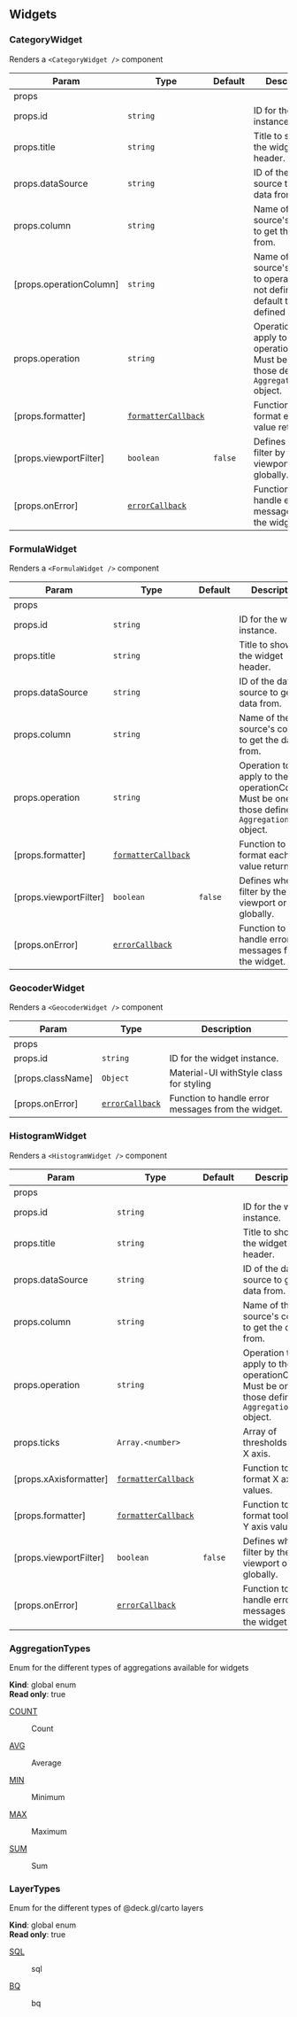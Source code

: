 ## Widgets

### CategoryWidget

Renders a `<CategoryWidget />` component

| Param                   | Type                                                 | Default            | Description                                                                                                      |
| ----------------------- | ---------------------------------------------------- | ------------------ | ---------------------------------------------------------------------------------------------------------------- |
| props                   |                                                      |                    |                                                                                                                  |
| props.id                | <code>string</code>                                  |                    | ID for the widget instance.                                                                                      |
| props.title             | <code>string</code>                                  |                    | Title to show in the widget header.                                                                              |
| props.dataSource        | <code>string</code>                                  |                    | ID of the data source to get the data from.                                                                      |
| props.column            | <code>string</code>                                  |                    | Name of the data source's column to get the data from.                                                           |
| [props.operationColumn] | <code>string</code>                                  |                    | Name of the data source's column to operate with. If not defined it will default to the one defined in `column`. |
| props.operation         | <code>string</code>                                  |                    | Operation to apply to the operationColumn. Must be one of those defined in `AggregationTypes` object.            |
| [props.formatter]       | [<code>formatterCallback</code>](#formatterCallback) |                    | Function to format each value returned.                                                                          |
| [props.viewportFilter]  | <code>boolean</code>                                 | <code>false</code> | Defines whether filter by the viewport or globally.                                                              |
| [props.onError]         | [<code>errorCallback</code>](#errorCallback)         |                    | Function to handle error messages from the widget.                                                               |

### FormulaWidget

Renders a `<FormulaWidget />` component

| Param                  | Type                                                 | Default            | Description                                                                                           |
| ---------------------- | ---------------------------------------------------- | ------------------ | ----------------------------------------------------------------------------------------------------- |
| props                  |                                                      |                    |                                                                                                       |
| props.id               | <code>string</code>                                  |                    | ID for the widget instance.                                                                           |
| props.title            | <code>string</code>                                  |                    | Title to show in the widget header.                                                                   |
| props.dataSource       | <code>string</code>                                  |                    | ID of the data source to get the data from.                                                           |
| props.column           | <code>string</code>                                  |                    | Name of the data source's column to get the data from.                                                |
| props.operation        | <code>string</code>                                  |                    | Operation to apply to the operationColumn. Must be one of those defined in `AggregationTypes` object. |
| [props.formatter]      | [<code>formatterCallback</code>](#formatterCallback) |                    | Function to format each value returned.                                                               |
| [props.viewportFilter] | <code>boolean</code>                                 | <code>false</code> | Defines whether filter by the viewport or globally.                                                   |
| [props.onError]        | [<code>errorCallback</code>](#errorCallback)         |                    | Function to handle error messages from the widget.                                                    |

### GeocoderWidget

Renders a `<GeocoderWidget />` component

| Param             | Type                                         | Description                                        |
| ----------------- | -------------------------------------------- | -------------------------------------------------- |
| props             |                                              |                                                    |
| props.id          | <code>string</code>                          | ID for the widget instance.                        |
| [props.className] | <code>Object</code>                          | Material-UI withStyle class for styling            |
| [props.onError]   | [<code>errorCallback</code>](#errorCallback) | Function to handle error messages from the widget. |

### HistogramWidget

Renders a `<HistogramWidget />` component

| Param                  | Type                                                 | Default            | Description                                                                                           |
| ---------------------- | ---------------------------------------------------- | ------------------ | ----------------------------------------------------------------------------------------------------- |
| props                  |                                                      |                    |                                                                                                       |
| props.id               | <code>string</code>                                  |                    | ID for the widget instance.                                                                           |
| props.title            | <code>string</code>                                  |                    | Title to show in the widget header.                                                                   |
| props.dataSource       | <code>string</code>                                  |                    | ID of the data source to get the data from.                                                           |
| props.column           | <code>string</code>                                  |                    | Name of the data source's column to get the data from.                                                |
| props.operation        | <code>string</code>                                  |                    | Operation to apply to the operationColumn. Must be one of those defined in `AggregationTypes` object. |
| props.ticks            | <code>Array.&lt;number&gt;</code>                    |                    | Array of thresholds for the X axis.                                                                   |
| [props.xAxisformatter] | [<code>formatterCallback</code>](#formatterCallback) |                    | Function to format X axis values.                                                                     |
| [props.formatter]      | [<code>formatterCallback</code>](#formatterCallback) |                    | Function to format tooltip and Y axis values.                                                         |
| [props.viewportFilter] | <code>boolean</code>                                 | <code>false</code> | Defines whether filter by the viewport or globally.                                                   |
| [props.onError]        | [<code>errorCallback</code>](#errorCallback)         |                    | Function to handle error messages from the widget.                                                    |

### AggregationTypes

Enum for the different types of aggregations available for widgets

**Kind**: global enum  
**Read only**: true

<dl>
<dt><a href="#COUNT">COUNT</a></dt>
<dd><p>Count</p>
</dd>
<dt><a href="#AVG">AVG</a></dt>
<dd><p>Average</p>
</dd>
<dt><a href="#MIN">MIN</a></dt>
<dd><p>Minimum</p>
</dd>
<dt><a href="#MAX">MAX</a></dt>
<dd><p>Maximum</p>
</dd>
<dt><a href="#SUM">SUM</a></dt>
<dd><p>Sum</p>
</dd>
</dl>

### LayerTypes

Enum for the different types of @deck.gl/carto layers

**Kind**: global enum  
**Read only**: true

<dl>
<dt><a href="#SQL">SQL</a></dt>
<dd><p>sql</p>
</dd>
<dt><a href="#BQ">BQ</a></dt>
<dd><p>bq</p>
</dd>
</dl>
